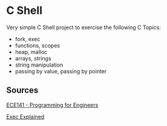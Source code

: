 # C Shell

Very simple C Shell project to exercise the following C Topics:

- fork, exec
- functions, scopes
- heap, malloc
- arrays, strings
- string manipulation
- passing by value, passing by pointer

## Sources

[ECE141 - Programming for Engineers](https://www.youtube.com/playlist?list=PL-ftFcielQtFNIa_X4kzvV_qlgujHqAek)

[Exec Explained](https://www.youtube.com/watch?v=DdpQQOgwyy4)
